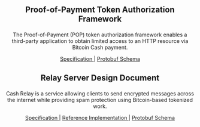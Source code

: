 <h2>
<p align="center">
 Proof-of-Payment Token Authorization Framework
</p>
</h2>

<p align="center">
The Proof-of-Payment (POP) token authorization framework enables a third-party application to obtain limited access to an HTTP resource via Bitcoin Cash payment.
</p>

<p align="center">
  <a href="/proof-of-payment-token/specification.mediawiki">
    Specification
  </a> | <a href="https://github.com/cashweb/pop-proto">
    Protobuf Schema
  </a>
</p>

<h2>
<p align="center">
 Relay Server Design Document
</p>
</h2>

<p align="center">
Cash Relay is a service allowing clients to send encrypted messages across the internet while providing spam protection using Bitcoin-based tokenized work.
</p>

<p align="center">
  <a href="/cash-relay-doc/design-doc.mediawiki">
    Specification
  </a> | <a href="https://github.com/cashweb/cash-relay">
    Reference Implementation
  </a> | <a href="https://github.com/cashweb/relay-proto">
    Protobuf Schema
  </a>
</p>
